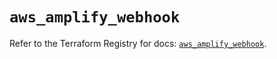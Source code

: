 # `aws_amplify_webhook`

Refer to the Terraform Registry for docs: [`aws_amplify_webhook`](https://registry.terraform.io/providers/hashicorp/aws/5.53.0/docs/resources/amplify_webhook).
